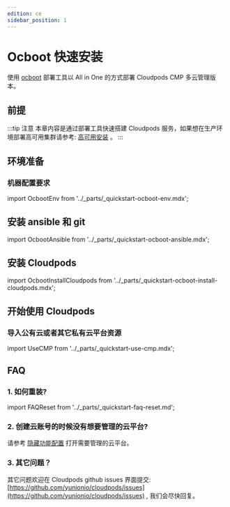 ```yaml
---
edition: ce
sidebar_position: 1
---
```


# Ocboot 快速安装

使用 [ocboot](https://github.com/yunionio/ocboot) 部署工具以 All in One 的方式部署 Cloudpods CMP 多云管理版本。

## 前提

:::tip 注意
本章内容是通过部署工具快速搭建 Cloudpods 服务，如果想在生产环境部署高可用集群请参考: [高可用安装](./ha-ce) 。
:::

## 环境准备

### 机器配置要求

import OcbootEnv from '../_parts/_quickstart-ocboot-env.mdx';

<OcbootEnv />

## 安装 ansible 和 git

import OcbootAnsible from '../_parts/_quickstart-ocboot-ansible.mdx';

<OcbootAnsible />

## 安装 Cloudpods

import OcbootInstallCloudpods from '../_parts/_quickstart-ocboot-install-cloudpods.mdx';

<OcbootInstallCloudpods productVersion="cmp" />


## 开始使用 Cloudpods

### 导入公有云或者其它私有云平台资源

import UseCMP from '../_parts/_quickstart-use-cmp.mdx';

<UseCMP />

## FAQ


### 1. 如何重装?

import FAQReset from '../_parts/_quickstart-faq-reset.md';

<FAQReset />

### 2. 创建云账号的时候没有想要管理的云平台?

请参考 [隐藏功能配置](../../operations/hidden-feature-config) 打开需要管理的云平台。

### 3. 其它问题？

其它问题欢迎在 Cloudpods github issues 界面提交: [https://github.com/yunionio/cloudpods/issues](https://github.com/yunionio/cloudpods/issues) , 我们会尽快回复。
